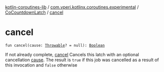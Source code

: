 [kotlin-coroutines-lib](../../index.md) / [com.vperi.kotlinx.coroutines.experimental](../index.md) / [CoCountdownLatch](index.md) / [cancel](./cancel.md)

# cancel

`fun cancel(cause: `[`Throwable`](https://kotlinlang.org/api/latest/jvm/stdlib/kotlin/-throwable/index.html)`? = null): `[`Boolean`](https://kotlinlang.org/api/latest/jvm/stdlib/kotlin/-boolean/index.html)

If not already complete, [cancel](./cancel.md)
Cancels this latch with an optional cancellation [cause](cancel.md#com.vperi.kotlinx.coroutines.experimental.CoCountdownLatch$cancel(kotlin.Throwable)/cause).
The result is `true` if this job was cancelled as a result of
this invocation and `false` otherwise

